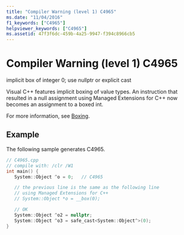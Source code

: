 ```yaml
---
title: "Compiler Warning (level 1) C4965"
ms.date: "11/04/2016"
f1_keywords: ["C4965"]
helpviewer_keywords: ["C4965"]
ms.assetid: 47f3f6dc-459b-4a25-9947-f394c8966cb5
---
```

# Compiler Warning (level 1) C4965

implicit box of integer 0; use nullptr or explicit cast

Visual C++ features implicit boxing of value types. An instruction that resulted in a null assignment using Managed Extensions for C++ now becomes an assignment to a boxed int.

For more information, see [Boxing](../../extensions/boxing-cpp-component-extensions.md).

## Example

The following sample generates C4965.

```cpp
// C4965.cpp
// compile with: /clr /W1
int main() {
   System::Object ^o = 0;   // C4965

   // the previous line is the same as the following line
   // using Managed Extensions for C++
   // System::Object *o = __box(0);

   // OK
   System::Object ^o2 = nullptr;
   System::Object ^o3 = safe_cast<System::Object^>(0);
}
```
